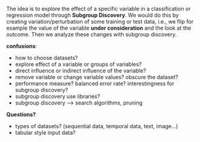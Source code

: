 The idea is to explore the effect of a specific variable in a classification or regression model through **Subgroup Discovery**. We would do this by creating variation/perturbation of some training or test data, i.e., we flip for example the value of the variable **under consideration** and the look at the outcome. Then we analyze these changes with subgroup discovery. 





**confusions**:

- how to choose datasets?
- explore effect of a variable or groups of variables?
- direct influence or indirect influence of the variable? 
- remove variable or change variable values? obscure the dataset?
- performance measure? balanced error rate? interestingness for subgroup discovery?
- subgroup discovery use libraries? 
- subgroup discovery --> search algorithms, pruning





**Questions?**

- types of datasets? (sequential data, temporal data, text, image...) 
- tabular style input data?